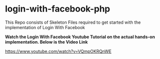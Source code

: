 # login-with-facebook-php
This Repo consists of Skeleton Files required to get started with the implementation of Login With Facebook


**Watch the Login With Facebook Youtube Tutorial on the actual hands-on implementation. Below is the Video Link**


https://www.youtube.com/watch?v=VQmpOKRQnWE
